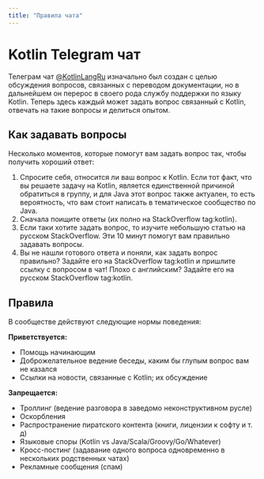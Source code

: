 ```yaml
---
title: "Правила чата"
---
```



Kotlin Telegram чат
===

Телеграм чат [@KotlinLangRu](https://t.me/KotlinLangRu) изначально был создан с целью обсуждения вопросов, 
связанных с переводом документации, но в дальнейшем он перерос в своего рода
службу поддержки по языку Kotlin. Теперь здесь каждый может задать вопрос
связанный с Kotlin, отвечать на такие вопросы и делиться опытом.

Как задавать вопросы
---

Несколько моментов, которые помогут вам задать вопрос так, 
чтобы получить хороший ответ:

1. Спросите себя, относится ли ваш вопрос к Kotlin. 
Если тот факт, что вы решаете задачу на Kotlin, 
является единственной причиной обратиться в группу, 
и для Java этот вопрос также актуален, 
то есть вероятность, что вам стоит написать в
тематическое сообщество по Java.
2. Сначала поищите ответы (их полно на StackOverflow tag:kotlin).
3. Если таки хотите задать вопрос, то изучите небольшую статью на русском 
StackOverflow. Эти 10 минут помогут вам правильно задавать вопросы.
4. Вы не нашли готового ответа и поняли, как задать вопрос правильно? 
Задайте его на StackOverflow tag:kotlin и пришлите ссылку с вопросом в чат!
Плохо с английским? Задайте его на русском StackOverflow tag:kotlin.


Правила
---

В сообществе действуют следующие нормы поведения:

**Приветствуется:**

- Помощь начинающим
- Доброжелательное ведение беседы, каким бы глупым вопрос вам не казался
- Ссылки на новости, связанные с Kotlin; их обсуждение

**Запрещается:**

- Троллинг (ведение разговора в заведомо неконструктивном русле)
- Оскорбления
- Распространение пиратского контента (книги, лицензии к софту и т. д)
- Языковые споры (Kotlin vs Java/Scala/Groovy/Go/Whatever)
- Кросс-постинг (задавание одного вопроса одновременно в нескольких родственных чатах)
- Рекламные сообщения (спам)
